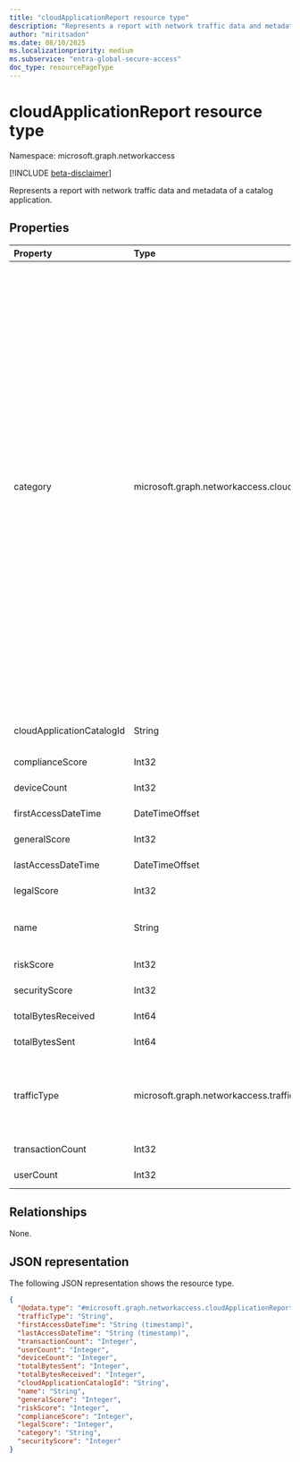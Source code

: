 ```yaml
---
title: "cloudApplicationReport resource type"
description: "Represents a report with network traffic data and metadata of a catalog application."
author: "miritsadon"
ms.date: 08/10/2025
ms.localizationpriority: medium
ms.subservice: "entra-global-secure-access"
doc_type: resourcePageType
---
```


# cloudApplicationReport resource type

Namespace: microsoft.graph.networkaccess

[!INCLUDE [beta-disclaimer](../../includes/beta-disclaimer.md)]

Represents a report with network traffic data and metadata of a catalog application.


## Properties
|Property|Type|Description|
|:---|:---|:---|
|category|microsoft.graph.networkaccess.cloudApplicationCategory|The category of the SaaS application (e.g., social media, search, generative AI). The possible values are: `hostingServices`, `itServices`, `accountingAndFinance`, `businessManagement`, `productivity`, `eCommerce`, `education`, `marketing`, `humanResourceManagement`, `health`, `security`, `generativeAi`, `newsAndEntertainment`, `operationsManagement`, `contentManagement`, `developmentTools`, `collaboration`, `crm`, `communications`, `dataAnalytics`, `advertising`, `supplyChainAndLogistics`, `projectManagement`, `transportationAndTravel`, `cloudComputingPlatform`, `businessIntelligence`, `cloudStorage`, `propertyManagement`, `contentSharing`, `customerSupport`, `sales`, `productDesign`, `socialNetwork`, `onlineMeetings`, `webmail`, `internetOfThings`, `forums`, `webAnalytics`, `websiteMonitoring`, `vendorManagementSystem`, `personalInstantMessaging`, `codeHosting`, `unknownFutureValue`.|
|cloudApplicationCatalogId|String|The ID of the application in the SaaS application catalog.|
|complianceScore|Int32|The compliance score of the application.|
|deviceCount|Int32|Number of devices under this application.|
|firstAccessDateTime|DateTimeOffset|Timestamp of the first access to the application.|
|generalScore|Int32|The general score of the application.|
|lastAccessDateTime|DateTimeOffset|Timestamp of the last access to the application.|
|legalScore|Int32|The legal score of the application.|
|name|String|The name of the application (e.g., ChatGPT, Salesforce, Bing).|
|riskScore|Int32|The risk score of the application.|
|securityScore|Int32|The security score of the application.|
|totalBytesReceived|Int64|Total bytes received from the application.|
|totalBytesSent|Int64|Total bytes sent to the application.|
|trafficType|microsoft.graph.networkaccess.trafficType|The type of traffic. Options are: Internet, Private Access, M365. The possible values are: `internet`, `private`, `microsoft365`, `all`, `unknownFutureValue`.|
|transactionCount|Int32|Number of transactions under this application.|
|userCount|Int32|Number of users under this application.|

## Relationships
None.

## JSON representation
The following JSON representation shows the resource type.
<!-- {
  "blockType": "resource",
  "@odata.type": "microsoft.graph.networkaccess.cloudApplicationReport"
}
-->
``` json
{
  "@odata.type": "#microsoft.graph.networkaccess.cloudApplicationReport",
  "trafficType": "String",
  "firstAccessDateTime": "String (timestamp)",
  "lastAccessDateTime": "String (timestamp)",
  "transactionCount": "Integer",
  "userCount": "Integer",
  "deviceCount": "Integer",
  "totalBytesSent": "Integer",
  "totalBytesReceived": "Integer",
  "cloudApplicationCatalogId": "String",
  "name": "String",
  "generalScore": "Integer",
  "riskScore": "Integer",
  "complianceScore": "Integer",
  "legalScore": "Integer",
  "category": "String",
  "securityScore": "Integer"
}
```
